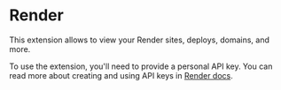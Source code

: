 # Render

This extension allows to view your Render sites, deploys, domains, and more.

To use the extension, you'll need to provide a personal API key. You can read more about creating and using API keys in [Render docs](https://render.com/docs/api#getting-started).
